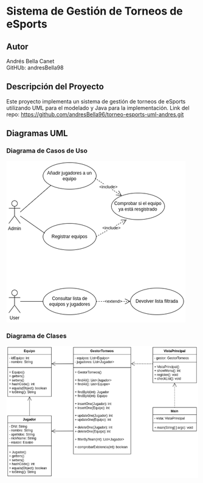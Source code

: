 # Sistema de Gestión de Torneos de eSports
## Autor
Andrés Bella Canet  
GitHUb: andresBella98
## Descripción del Proyecto
Este proyecto implementa un sistema de gestión de torneos de eSports
utilizando UML para el modelado y Java para la implementación. Link del repo: https://github.com/andresBella96/torneo-esports-uml-andres.git
## Diagramas UML
### Diagrama de Casos de Uso
![Diagrama de casos de uso](diagrams/casos-uso.png)
### Diagrama de Clases
![Diagrama de clases](diagrams/clases.png)
